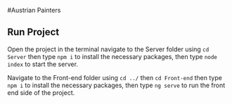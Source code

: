 #Austrian Painters

## Run Project

Open the project in the terminal navigate to the Server folder using `cd Server` then type `npm i` to install the necessary packages, then type `node index` to start the server.

Navigate to the Front-end folder using `cd ../` then `cd Front-end` then type `npm i` to install the necessary packages, then type `ng serve` to run the front end side of the project.
